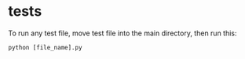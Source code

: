 # tests

To run any test file, move test file into the main directory, then run this:

```python 
python [file_name].py
```